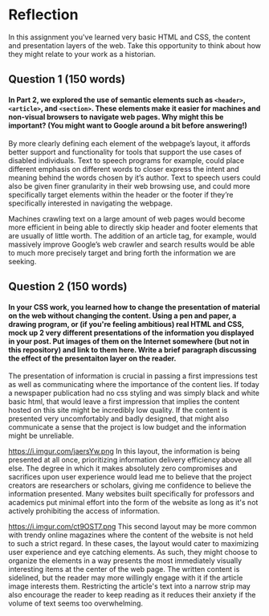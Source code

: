 # Reflection

In this assignment you've learned very basic HTML and CSS, the content and presentation layers of the web. Take this opportunity to think about how they might relate to your work as a historian.

## Question 1 (150 words)
#### In Part 2, we explored the use of semantic elements such as `<header>`, `<article>`, and `<section>`. These elements make it easier for machines and non-visual browsers to navigate web pages. Why might this be important? (You might want to Google around a bit before answering!)

By more clearly defining each element of the webpage’s layout, it affords better support and functionality for tools that support the use cases of disabled individuals. Text to speech programs for example, could place different emphasis on different words to closer express the intent and meaning behind the words chosen by it’s author. Text to speech users could also be given finer granularity in their web browsing use, and could more specifically target elements within the header or the footer if they’re specifically interested in navigating the webpage.

Machines crawling text on a large amount of web pages would become more efficient in being able to directly skip header and footer elements that are usually of little worth. The addition of an article tag, for example, would massively improve Google’s web crawler and search results would be able to much more precisely target and bring forth the information we are seeking.


## Question 2 (150 words)
#### In your CSS work, you learned how to change the presentation of material on the web without changing the content. Using a pen and paper, a drawing program, or (if you're feeling ambitious) real HTML and CSS, mock up 2 very different presentations of the information you displayed in your post. Put images of them on the Internet somewhere (but not in this repository) and link to them here. Write a brief paragraph discussing the effect of the presentaiton layer on the reader.

The presentation of information is crucial in passing a first impressions test as well as communicating where the importance of the content lies. If today a newspaper publication had no css styling and was simply black and white basic html, that would leave a first impression that implies the content hosted on this site might be incredibly low quality. If the content is presented very uncomfortably and badly designed, that might also communicate a sense that the project is low budget and the information might be unreliable.

https://i.imgur.com/jaersYw.png In this layout, the information is being presented at all once, prioritizing information delivery efficiency above all else. The degree in which it makes absolutely zero compromises and sacrifices upon user experience would lead me to believe that the project creators are researchers or scholars, giving me confidence to believe the information presented. Many websites built specifically for professors and academics put minimal effort into the form of the website as long as it's not actively prohibiting the access of information.

https://i.imgur.com/ct9OST7.png This second layout may be more common with trendy online magazines where the content of the website is not held to such a strict regard. In these cases, the layout would cater to maximizing user experience and eye catching elements. As such, they might choose to organize the elements in a way presents the most immediately visually interesting items at the center of the web page. The written content is sidelined, but the reader may more willingly engage with it if the article image interests them. Restricting the article's text into a narrow strip may also encourage the reader to keep reading as it reduces their anxiety if the volume of text seems too overwhelming. 
